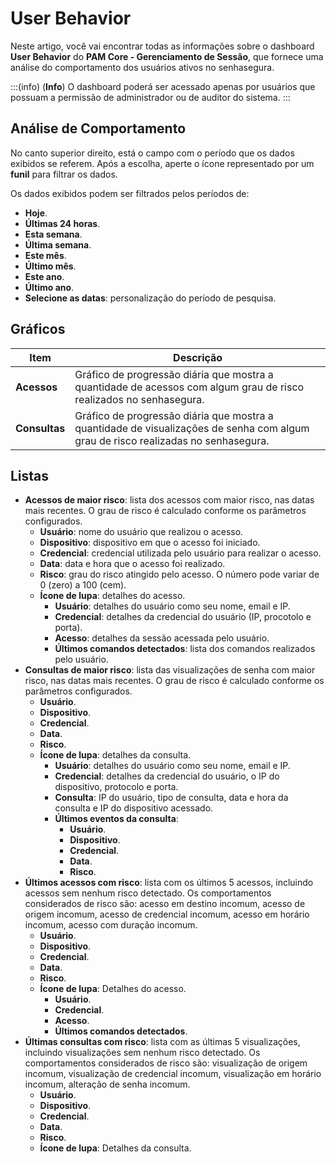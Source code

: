 # User Behavior

Neste artigo, você vai encontrar todas as informações sobre o dashboard **User Behavior** do **PAM Core - Gerenciamento de Sessão**, que fornece uma análise do comportamento dos usuários ativos no senhasegura.

:::(info) (**Info**)
O dashboard poderá ser acessado apenas por usuários que possuam a permissão de administrador ou de auditor do sistema.
:::

## Análise de Comportamento

No canto superior direito, está o campo com o período que os dados exibidos se referem. Após a escolha, aperte o ícone representado por um **funil** para filtrar os dados. 

Os dados exibidos podem ser filtrados pelos períodos de:

* **Hoje**.
* **Últimas 24 horas**.
* **Esta semana**.
* **Última semana**.
* **Este mês**.
* **Último mês**.
* **Este ano**.
* **Último ano**.
* **Selecione as datas**: personalização do período de pesquisa.

## Gráficos

**Item**|**Descrição**
|---|---|
**Acessos**|Gráfico de progressão diária que mostra a quantidade de acessos com algum grau de risco realizados no senhasegura.
**Consultas**|Gráfico de progressão diária que mostra a quantidade de visualizações de senha com algum grau de risco realizadas no senhasegura.

## Listas

* **Acessos de maior risco**: lista dos acessos com maior risco, nas datas mais recentes. O grau de risco é calculado conforme os parâmetros configurados.
    * **Usuário**: nome do usuário que realizou o acesso.
    * **Dispositivo**: dispositivo em que o acesso foi iniciado.
    * **Credencial**: credencial utilizada pelo usuário para realizar o acesso.
    * **Data**: data e hora que o acesso foi realizado.
    * **Risco**: grau do risco atingido pelo acesso. O número pode variar de 0 (zero) a 100 (cem).
    * **Ícone de lupa**: detalhes do acesso. 
        * **Usuário**: detalhes do usuário como seu nome, email e IP.
        * **Credencial**: detalhes da credencial do usuário (IP, procotolo e porta).
        * **Acesso**: detalhes da sessão acessada pelo usuário.
        * **Últimos comandos detectados**: lista dos comandos realizados pelo usuário.
* **Consultas de maior risco**: lista das visualizações de senha com maior risco, nas datas mais recentes. O grau de risco é calculado conforme os parâmetros configurados.
    * **Usuário**.
    * **Dispositivo**.
    * **Credencial**.
    * **Data**.
    * **Risco**.
    * **Ícone de lupa**: detalhes da consulta.
        * **Usuário**: detalhes do usuário como seu nome, email e IP.
        * **Credencial**: detalhes da credencial do usuário, o IP do dispositivo, protocolo e porta.
        * **Consulta**: IP do usuário, tipo de consulta, data e hora da consulta e IP do dispositivo acessado.
        * **Últimos eventos da consulta**:
            * **Usuário**.
            * **Dispositivo**.
            * **Credencial**.
            * **Data**.
            * **Risco**.
* **Últimos acessos com risco**: lista com os últimos 5 acessos, incluindo acessos sem nenhum risco detectado. Os comportamentos considerados de risco são: acesso em destino incomum, acesso de origem incomum, acesso de credencial incomum, acesso em horário incomum, acesso com duração incomum.
    * **Usuário**.
    * **Dispositivo**.
    * **Credencial**.
    * **Data**.
    * **Risco**.
    * **Ícone de lupa**: Detalhes do acesso.
        * **Usuário**.
        * **Credencial**.
        * **Acesso**.
        * **Últimos comandos detectados**.
* **Últimas consultas com risco**: lista com as últimas 5 visualizações, incluindo visualizações sem nenhum risco detectado. Os comportamentos considerados de risco são: visualização de origem incomum, visualização de credencial incomum, visualização em horário incomum, alteração de senha incomum.
    * **Usuário**.
    * **Dispositivo**.
    * **Credencial**.
    * **Data**.
    * **Risco**.
    * **Ícone de lupa**: Detalhes da consulta.